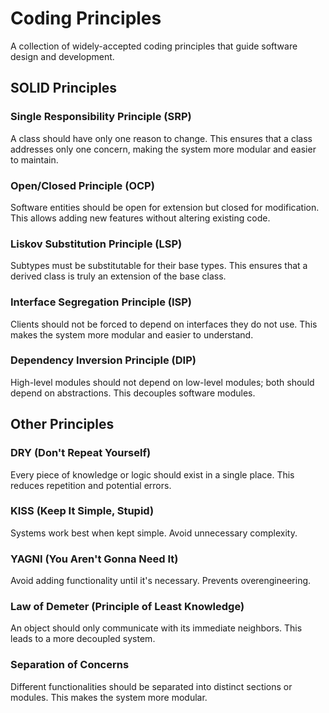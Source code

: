 # Coding Principles

A collection of widely-accepted coding principles that guide software design and development.

## SOLID Principles

### Single Responsibility Principle (SRP)
A class should have only one reason to change. This ensures that a class addresses only one concern, making the system more modular and easier to maintain.

### Open/Closed Principle (OCP)
Software entities should be open for extension but closed for modification. This allows adding new features without altering existing code.

### Liskov Substitution Principle (LSP)
Subtypes must be substitutable for their base types. This ensures that a derived class is truly an extension of the base class.

### Interface Segregation Principle (ISP)
Clients should not be forced to depend on interfaces they do not use. This makes the system more modular and easier to understand.

### Dependency Inversion Principle (DIP)
High-level modules should not depend on low-level modules; both should depend on abstractions. This decouples software modules.

## Other Principles

### DRY (Don't Repeat Yourself)
Every piece of knowledge or logic should exist in a single place. This reduces repetition and potential errors.

### KISS (Keep It Simple, Stupid)
Systems work best when kept simple. Avoid unnecessary complexity.

### YAGNI (You Aren't Gonna Need It)
Avoid adding functionality until it's necessary. Prevents overengineering.

### Law of Demeter (Principle of Least Knowledge)
An object should only communicate with its immediate neighbors. This leads to a more decoupled system.

### Separation of Concerns
Different functionalities should be separated into distinct sections or modules. This makes the system more modular.

